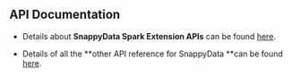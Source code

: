 ## API Documentation 

*	Details about **SnappyData Spark Extension APIs** can be found [here](reference/API_Reference/apireference_guide.md).

*	Details of all the **other API reference for SnappyData **can be found [here](/apidocs).
